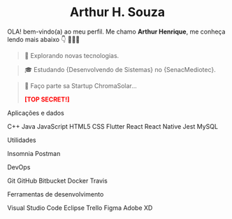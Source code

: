 <h1 align="center">Arthur H. Souza</h1>

OLA! bem-vindo(a) ao meu perfil. Me chamo <strong>Arthur Henrique</strong>, me conheça lendo mais abaixo 👇 👨🏻‍💻 

> 🤔 Explorando novas tecnologias.

> 🎓 Estudando {Desenvolvendo de Sistemas} no {SenacMediotec}.

> 💼 Faço parte sa Startup ChromaSolar... <p><strong><span style="color:red;">[TOP SECRET!]</span></strong></p>

Aplicações e dados

C++ Java JavaScript HTML5 CSS Flutter React React Native Jest MySQL

Utilidades

Insomnia Postman

DevOps

Git GitHub Bitbucket Docker Travis

Ferramentas de desenvolvimento

Visual Studio Code Eclipse Trello Figma Adobe XD